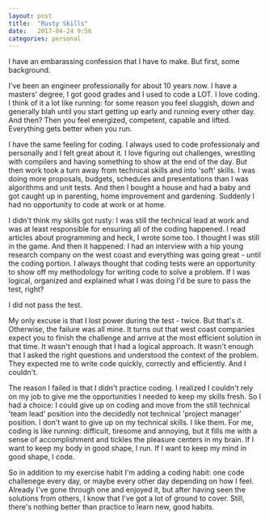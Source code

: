 ```yaml
---
layout: post
title:  "Rusty Skills"
date:   2017-04-24 9:56
categories: personal
---
```


I have an embarassing confession that I have to make. But first, some background.

I've been an engineer professionally for about 10 years now. I have a masters' degree, I got good grades and
I used to code a LOT. I love coding. I think of it a lot like running: for some reason you feel sluggish, down
and generally blah until you start getting up early and running every other day. And then? Then you feel 
energized, competent, capable and lifted. Everything gets better when you run. 

I have the same feeling for coding. I always used to code professionaly and personally and I felt great about
it. I love figuring out challenges, wrestling with compilers and having something to show at the end of the
day. But then work took a turn away from technical skills and into 'soft' skills. I was doing more proposals, 
budgets, schedules and presentations than I was algorithms and unit tests. And then I bought a house and had a
baby and got caught up in parenting, home improvement and gardening. Suddenly I had no opportunity to code at
work or at home. 

I didn't think my skills got rusty: I was still the technical lead at work and was at least responsible for 
ensuring all of the coding happened. I read articles about programming and heck, I wrote some too. I thought
I was still in the game.  And then it happened: I had an interview with a hip young research company on the west
coast and everything was going great - until the coding portion. I always thought that coding tests were an
opportunity to show off my methodology for writing code to solve a problem. If I was logical, organized and 
explained what I was doing I'd be sure to pass the test, right?

I did not pass the test.

My only excuse is that I lost power during the test - twice. But that's it. Otherwise, the failure was all mine.
It turns out that west coast companies expect you to finish the challenge and arrive at the most efficient
solution in that time. It wasn't enough that I had a logical approach. It wasn't enough that I asked the right
questions and understood the context of the problem. They expected me to write code quickly, correctly and 
efficiently. And I couldn't.

The reason I failed is that I didn't practice coding. I realized I couldn't rely on my job to give me the 
opportunities I needed to keep my skills fresh. So I had a choice: I could give up on coding and move from the
still technical 'team lead' position into the decidedly not technical 'project manager' position. I don't want
to give up on my technical skills. I like them. For me, coding is like running: difficult, tiresome and annoying,
but it fills me with a sense of accomplishment and tickles the pleasure centers in my brain. If I want to keep
my body in good shape, I run. If I want to keep my mind in good shape, I code.

So in addition to my exercise habit I'm adding a coding habit: one code challenege every day, or maybe every
other day depending on how I feel. Already I've gone through one and enjoyed it, but after having seen the
solutions from others, I know that I've got a lot of ground to cover. Still, there's nothing better than 
practice to learn new, good habits.

